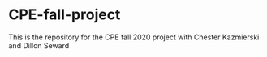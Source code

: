 # CPE-fall-project
This is the repository for the CPE fall 2020 project with Chester Kazmierski and Dillon Seward

